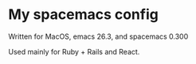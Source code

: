 # My spacemacs config

Written for MacOS, emacs 26.3, and spacemacs 0.300

Used mainly for Ruby + Rails and React.
